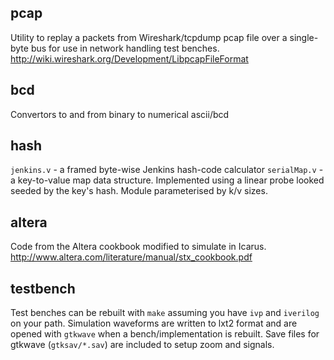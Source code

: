 
pcap
----
Utility to replay a packets from Wireshark/tcpdump pcap file over a single-byte bus
for use in network handling test benches.
http://wiki.wireshark.org/Development/LibpcapFileFormat

bcd
---
Convertors to and from binary to numerical ascii/bcd

hash
----
`jenkins.v` - a framed byte-wise Jenkins hash-code calculator 
`serialMap.v` - a key-to-value map data structure. Implemented using a linear probe looked seeded by the key's hash. Module parameterised by k/v sizes.

altera
------
Code from the Altera cookbook modified to simulate in Icarus.
http://www.altera.com/literature/manual/stx_cookbook.pdf

testbench
---------
Test benches can be rebuilt with `make` assuming you have `ivp` and `iverilog` on your path. 
Simulation waveforms are written to lxt2 format and are opened with `gtkwave` when a bench/implementation is rebuilt. 
Save files for gtkwave (`gtksav/*.sav`) are included to setup zoom and signals. 
